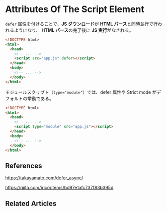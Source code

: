 # Attributes Of The Script Element

`defer` 属性を付けることで、**JS ダウンロード**が **HTML パース**と同時並行で行われるようになり、
**HTML パース**の完了後に **JS 実行**がなされる。

```html
<!DOCTYPE html>
<html>
  <head>
    <!-- ... -->
    <script src="app.js" defer></script>
  </head>
  <body>
    <!-- ... -->
  </body>
</html>
```

モジュールスクリプト（`type="module"`）では、defer 属性や Strict mode がデフォルトの挙動である。

```html
<!DOCTYPE html>
<html>
  <head>
    <!-- ... -->
    <script type="module" src="app.js"></script>
  </head>
  <body>
    <!-- ... -->
  </body>
</html>
```

## References

https://takayamato.com/defer_async/

https://qiita.com/irico/items/bd97e1afc737f83b395d

## Related Articles
